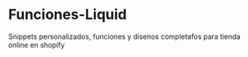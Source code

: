 # Funciones-Liquid
Snippets personalizados, funciones y disenos completafos para tienda online en shopify
